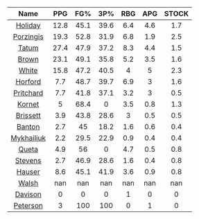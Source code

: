 |                                     Name                                     |  PPG  |  FG%  |  3P%  |  RBG  |  APG  |  STOCK  |
|:----------------------------------------------------------------------------:|:-----:|:-----:|:-----:|:-----:|:-----:|:-------:|
|      [Holiday](https://www.espn.com/nba/player/_/id/3995/jrue-holiday)       | 12.8  | 45.1  | 39.6  |  6.4  |  4.6  |   1.7   |
| [Porzingis](https://www.espn.com/nba/player/_/id/3102531/kristaps-porzingis) | 19.3  | 52.8  | 31.9  |  6.8  |  1.9  |   2.5   |
|      [Tatum](https://www.espn.com/nba/player/_/id/4065648/jayson-tatum)      | 27.4  | 47.9  | 37.2  |  8.3  |  4.4  |   1.5   |
|      [Brown](https://www.espn.com/nba/player/_/id/3917376/jaylen-brown)      | 23.1  | 49.1  | 35.8  |  5.2  |  3.5  |   1.6   |
|     [White](https://www.espn.com/nba/player/_/id/3078576/derrick-white)      | 15.8  | 47.2  | 40.5  |   4   |   5   |   2.3   |
|       [Horford](https://www.espn.com/nba/player/_/id/3213/al-horford)        |  7.7  | 48.7  | 39.7  |  6.9  |   3   |   1.6   |
|  [Pritchard](https://www.espn.com/nba/player/_/id/4066354/payton-pritchard)  |  7.7  | 41.8  | 37.1  |  3.2  |   3   |   0.5   |
|      [Kornet](https://www.espn.com/nba/player/_/id/3064560/luke-kornet)      |   5   | 68.4  |   0   |  3.5  |  0.8  |   1.3   |
|   [Brissett](https://www.espn.com/nba/player/_/id/4278031/oshae-brissett)    |  3.9  | 43.8  | 28.6  |   3   |  0.5  |   0.5   |
|     [Banton](https://www.espn.com/nba/player/_/id/4397885/dalano-banton)     |  2.7  |  45   | 18.2  |  1.6  |  0.6  |   0.4   |
|  [Mykhailiuk](https://www.espn.com/nba/player/_/id/3133602/svi-mykhailiuk)   |  2.2  | 29.5  | 22.9  |  0.9  |  0.4  |   0.4   |
|     [Queta](https://www.espn.com/nba/player/_/id/4397424/neemias-queta)      |  4.9  |  56   |   0   |  4.7  |  0.5  |   0.8   |
|    [Stevens](https://www.espn.com/nba/player/_/id/4066405/lamar-stevens)     |  2.7  | 46.9  | 28.6  |  1.6  |  0.4  |   0.8   |
|      [Hauser](https://www.espn.com/nba/player/_/id/4065804/sam-hauser)       |  8.6  | 45.1  | 41.9  |  3.6  |  0.9  |   0.8   |
|      [Walsh](https://www.espn.com/nba/player/_/id/4683689/jordan-walsh)      |  nan  |  nan  |  nan  |  nan  |  nan  |   nan   |
|      [Davison](https://www.espn.com/nba/player/_/id/4576085/jd-davison)      |   0   |   0   |   0   |   1   |   0   |    0    |
|    [Peterson](https://www.espn.com/nba/player/_/id/4397689/drew-peterson)    |   3   |  100  |  100  |   0   |   1   |    0    |